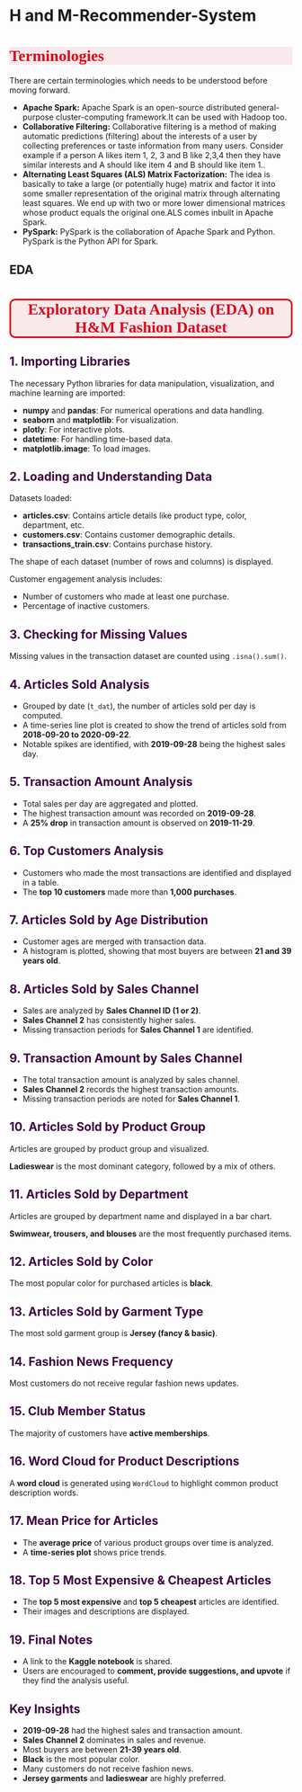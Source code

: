 # H and M-Recommender-System

<h1 style="background-color:#f7e9ec;font-family:newtimeroman;color:#d90b1c;">Terminologies</h1>

<p>There are certain terminologies which needs to be understood before moving forward.</p>

<ul>
    <li><strong>Apache Spark:</strong> Apache Spark is an open-source distributed general-purpose cluster-computing framework.It can be used with Hadoop too.</li>
    <li><strong>Collaborative Filtering:</strong> Collaborative filtering is a method of making automatic predictions (filtering) about the interests of a user by collecting preferences or taste information from many users. Consider example if a person A likes item 1, 2, 3 and B like 2,3,4 then they have similar interests and A should like item 4 and B should like item 1..</li>
    <li><strong>Alternating Least Squares (ALS) Matrix Factorization:</strong> The idea is basically to take a large (or potentially huge) matrix and factor it into some smaller representation of the original matrix through alternating least squares. We end up with two or more lower dimensional matrices whose product equals the original one.ALS comes inbuilt in Apache Spark.</li>
    <li><strong>PySpark:</strong> PySpark is the collaboration of Apache Spark and Python. PySpark is the Python API for Spark.</li>
</ul>
<h2> EDA </h2>
<h1 style="background-color:#f7e9ec;font-family:newtimeroman;color:#d90b1c;text-align:center;border-radius:10px 10px;border-style:solid;border-color:#d90b1c;">
    Exploratory Data Analysis (EDA) on H&M Fashion Dataset
</h1>

<h2 style="color:#3e0542;">1. Importing Libraries</h2>
<p>The necessary Python libraries for data manipulation, visualization, and machine learning are imported:</p>
<ul>
    <li><strong>numpy</strong> and <strong>pandas</strong>: For numerical operations and data handling.</li>
    <li><strong>seaborn</strong> and <strong>matplotlib</strong>: For visualization.</li>
    <li><strong>plotly</strong>: For interactive plots.</li>
    <li><strong>datetime</strong>: For handling time-based data.</li>
    <li><strong>matplotlib.image</strong>: To load images.</li>
</ul>

<h2 style="color:#3e0542;">2. Loading and Understanding Data</h2>
<p>Datasets loaded:</p>
<ul>
    <li><strong>articles.csv</strong>: Contains article details like product type, color, department, etc.</li>
    <li><strong>customers.csv</strong>: Contains customer demographic details.</li>
    <li><strong>transactions_train.csv</strong>: Contains purchase history.</li>
</ul>
<p>The shape of each dataset (number of rows and columns) is displayed.</p>
<p>Customer engagement analysis includes:</p>
<ul>
    <li>Number of customers who made at least one purchase.</li>
    <li>Percentage of inactive customers.</li>
</ul>

<h2 style="color:#3e0542;">3. Checking for Missing Values</h2>
<p>Missing values in the transaction dataset are counted using <code>.isna().sum()</code>.</p>

<h2 style="color:#3e0542;">4. Articles Sold Analysis</h2>
<ul>
    <li>Grouped by date (<code>t_dat</code>), the number of articles sold per day is computed.</li>
    <li>A time-series line plot is created to show the trend of articles sold from <strong>2018-09-20 to 2020-09-22</strong>.</li>
    <li>Notable spikes are identified, with <strong>2019-09-28</strong> being the highest sales day.</li>
</ul>

<h2 style="color:#3e0542;">5. Transaction Amount Analysis</h2>
<ul>
    <li>Total sales per day are aggregated and plotted.</li>
    <li>The highest transaction amount was recorded on <strong>2019-09-28</strong>.</li>
    <li>A <strong>25% drop</strong> in transaction amount is observed on <strong>2019-11-29</strong>.</li>
</ul>

<h2 style="color:#3e0542;">6. Top Customers Analysis</h2>
<ul>
    <li>Customers who made the most transactions are identified and displayed in a table.</li>
    <li>The <strong>top 10 customers</strong> made more than <strong>1,000 purchases</strong>.</li>
</ul>

<h2 style="color:#3e0542;">7. Articles Sold by Age Distribution</h2>
<ul>
    <li>Customer ages are merged with transaction data.</li>
    <li>A histogram is plotted, showing that most buyers are between <strong>21 and 39 years old</strong>.</li>
</ul>

<h2 style="color:#3e0542;">8. Articles Sold by Sales Channel</h2>
<ul>
    <li>Sales are analyzed by <strong>Sales Channel ID (1 or 2)</strong>.</li>
    <li><strong>Sales Channel 2</strong> has consistently higher sales.</li>
    <li>Missing transaction periods for <strong>Sales Channel 1</strong> are identified.</li>
</ul>

<h2 style="color:#3e0542;">9. Transaction Amount by Sales Channel</h2>
<ul>
    <li>The total transaction amount is analyzed by sales channel.</li>
    <li><strong>Sales Channel 2</strong> records the highest transaction amounts.</li>
    <li>Missing transaction periods are noted for <strong>Sales Channel 1</strong>.</li>
</ul>

<h2 style="color:#3e0542;">10. Articles Sold by Product Group</h2>
<p>Articles are grouped by product group and visualized.</p>
<p><strong>Ladieswear</strong> is the most dominant category, followed by a mix of others.</p>

<h2 style="color:#3e0542;">11. Articles Sold by Department</h2>
<p>Articles are grouped by department name and displayed in a bar chart.</p>
<p><strong>Swimwear, trousers, and blouses</strong> are the most frequently purchased items.</p>

<h2 style="color:#3e0542;">12. Articles Sold by Color</h2>
<p>The most popular color for purchased articles is <strong>black</strong>.</p>

<h2 style="color:#3e0542;">13. Articles Sold by Garment Type</h2>
<p>The most sold garment group is <strong>Jersey (fancy & basic)</strong>.</p>

<h2 style="color:#3e0542;">14. Fashion News Frequency</h2>
<p>Most customers do not receive regular fashion news updates.</p>

<h2 style="color:#3e0542;">15. Club Member Status</h2>
<p>The majority of customers have <strong>active memberships</strong>.</p>

<h2 style="color:#3e0542;">16. Word Cloud for Product Descriptions</h2>
<p>A <strong>word cloud</strong> is generated using <code>WordCloud</code> to highlight common product description words.</p>

<h2 style="color:#3e0542;">17. Mean Price for Articles</h2>
<ul>
    <li>The <strong>average price</strong> of various product groups over time is analyzed.</li>
    <li>A <strong>time-series plot</strong> shows price trends.</li>
</ul>

<h2 style="color:#3e0542;">18. Top 5 Most Expensive & Cheapest Articles</h2>
<ul>
    <li>The <strong>top 5 most expensive</strong> and <strong>top 5 cheapest</strong> articles are identified.</li>
    <li>Their images and descriptions are displayed.</li>
</ul>

<h2 style="color:#3e0542;">19. Final Notes</h2>
<ul>
    <li>A link to the <strong>Kaggle notebook</strong> is shared.</li>
    <li>Users are encouraged to <strong>comment, provide suggestions, and upvote</strong> if they find the analysis useful.</li>
</ul>

<h2 style="color:#3e0542;">Key Insights</h2>
<ul>
    <li><strong>2019-09-28</strong> had the highest sales and transaction amount.</li>
    <li><strong>Sales Channel 2</strong> dominates in sales and revenue.</li>
    <li>Most buyers are between <strong>21-39 years old</strong>.</li>
    <li><strong>Black</strong> is the most popular color.</li>
    <li>Many customers do not receive fashion news.</li>
    <li><strong>Jersey garments</strong> and <strong>ladieswear</strong> are highly preferred.</li>
</ul>
